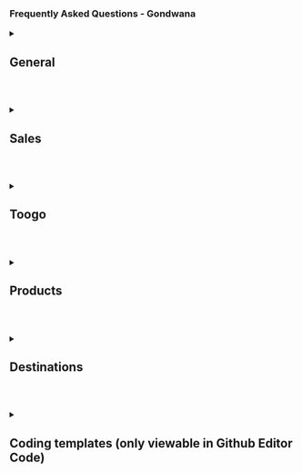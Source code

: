 ### Frequently Asked Questions - Gondwana


<details> <summary><h2>General</h2></summary>
<details>
<summary>Question Template</summary>

- Answer: Template
</details>

<details>
<summary>How do I generate a sales report?</summary>

- Answer: To generate a sales report, follow these steps you need to do this:
1. Write
2. Do XYZ
  
</details>

</details>

<p>&nbsp;</p>

<details> <summary><h2>Sales</h2></summary>

<details>
<summary>What is the company's mission?</summary>

- Answer: Our mission is to...
</details>

<details>
<summary>How do I contact HR?</summary>

- Answer: You can reach HR at...
</details>

</details>

<p>&nbsp;</p>


<details> <summary><h2>Toogo</h2></summary>
<details>
<summary>Question Template</summary>

- Answer: Template
</details>

<details>
<summary>How do I generate a sales report?</summary>

- Answer: To generate a sales report, follow these steps you need to do this:
1. Write
2. Do XYZ
  
</details>

</details>

<p>&nbsp;</p>

<details> <summary><h2>Products</h2></summary>

<details>
<summary>What is the company's mission?</summary>

- Answer: Our mission is to...
</details>

<details>
<summary>How do I contact HR?</summary>

- Answer: You can reach HR at...
</details>

</details>

<p>&nbsp;</p>


<details> <summary><h2>Destinations</h2></summary>
<details>
<summary>Question Template</summary>

- Answer: Template
</details>

<details>
<summary>How do I generate a sales report?</summary>

- Answer: To generate a sales report, follow these steps you need to do this:
1. Write
2. Do XYZ
  
</details>

</details>

<p>&nbsp;</p>


<details> <summary><h2>Coding templates (only viewable in Github Editor Code)</h2></summary>
<details>
<summary>Insert a picture</summary>

"<img src="IMAGE LINK FROM HOSTER OR UPLOADED IN GITHUB REPOSITORY" alt="Product Image" width="400">"

</details>

<details>
<summary>Write question</summary>

- Insert answer
</details>

Create space:
<p>&nbsp;</p>

New topic + question & answer
<details> <summary><h2>TOPIC NAME</h2></summary>
<details>
<summary>Write question</summary>

- Insert answer
</details>

  


